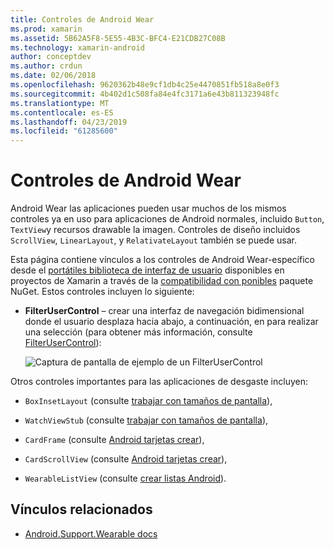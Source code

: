 ```yaml
---
title: Controles de Android Wear
ms.prod: xamarin
ms.assetid: 5B62A5F8-5E55-4B3C-BFC4-E21CDB27C08B
ms.technology: xamarin-android
author: conceptdev
ms.author: crdun
ms.date: 02/06/2018
ms.openlocfilehash: 9620362b48e9cf1db4c25e4470851fb518a8e0f3
ms.sourcegitcommit: 4b402d1c508fa84e4fc3171a6e43b811323948fc
ms.translationtype: MT
ms.contentlocale: es-ES
ms.lasthandoff: 04/23/2019
ms.locfileid: "61285600"
---
```

# <a name="android-wear-controls"></a>Controles de Android Wear

Android Wear las aplicaciones pueden usar muchos de los mismos controles ya en uso para aplicaciones de Android normales, incluido `Button`, `TextView`y recursos drawable la imagen. Controles de diseño incluidos `ScrollView`, `LinearLayout`, y `RelativateLayout` también se puede usar.

Esta página contiene vínculos a los controles de Android Wear-específico desde el [portátiles biblioteca de interfaz de usuario](https://developer.android.com/training/wearables/apps/layouts.html#UiLibrary) disponibles en proyectos de Xamarin a través de la [compatibilidad con ponibles](https://www.nuget.org/packages/Xamarin.Android.Wear/) paquete NuGet. Estos controles incluyen lo siguiente:

-   **FilterUserControl** &ndash; crear una interfaz de navegación bidimensional donde el usuario desplaza hacia abajo, a continuación, en para realizar una selección (para obtener más información, consulte [FilterUserControl](~/android/wear/user-interface/controls/gridviewpager.md)):

    ![Captura de pantalla de ejemplo de un FilterUserControl](images/gridviewpager.png)

Otros controles importantes para las aplicaciones de desgaste incluyen:

* `BoxInsetLayout` (consulte [trabajar con tamaños de pantalla](~/android/wear/screen-sizes.md)),

* `WatchViewStub` (consulte [trabajar con tamaños de pantalla](~/android/wear/screen-sizes.md)),

* `CardFrame` (consulte [Android tarjetas crear](https://developer.android.com/training/wearables/ui/cards.html)),

* `CardScrollView` (consulte [Android tarjetas crear](https://developer.android.com/training/wearables/ui/cards.html)),

* `WearableListView` (consulte [crear listas Android](https://developer.android.com/training/wearables/ui/lists.html)).


## <a name="related-links"></a>Vínculos relacionados

- [Android.Support.Wearable docs](https://developer.android.com/reference/android/support/wearable/view/package-summary.html)
